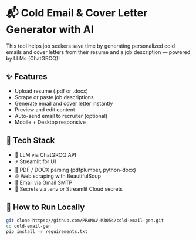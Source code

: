 # 📬 Cold Email & Cover Letter Generator with AI

This tool helps job seekers save time by generating personalized cold emails and cover letters from their resume and a job description — powered by LLMs (ChatGROQ)!

## ✨ Features

- Upload resume (.pdf or .docx)
- Scrape or paste job descriptions
- Generate email and cover letter instantly
- Preview and edit content
- Auto-send email to recruiter (optional)
- Mobile + Desktop responsive

## 🔧 Tech Stack

- 🧠 LLM via ChatGROQ API
- ⚡ Streamlit for UI
- 📄 PDF / DOCX parsing (pdfplumber, python-docx)
- 🌐 Web scraping with BeautifulSoup
- 📧 Email via Gmail SMTP
- 🔐 Secrets via .env or Streamlit Cloud secrets

## 🚀 How to Run Locally

```bash
git clone https://github.com/PRANAV-M3054/cold-email-gen.git
cd cold-email-gen
pip install -r requirements.txt
